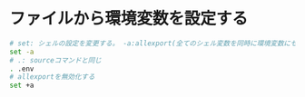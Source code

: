 # ファイルから環境変数を設定する

```bash
# set: シェルの設定を変更する。 -a:allexport(全てのシェル変数を同時に環境変数にセットする)
set -a
# .: sourceコマンドと同じ
. .env
# allexportを無効化する
set +a
```
